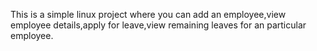 This is a simple linux project where you can add an employee,view employee details,apply for leave,view remaining leaves for an particular employee.
